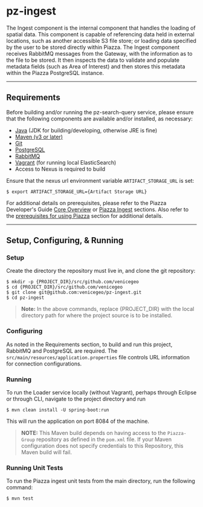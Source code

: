 # pz-ingest

The Ingest component is the internal component that handles the loading of spatial data. This component is capable of referencing data held in external locations, such as another accessible S3 file store; or loading data specified by the user to be stored directly within Piazza. The Ingest component receives RabbitMQ messages from the Gateway, with the information as to the file to be stored. It then inspects the data to validate and populate metadata fields (such as Area of Interest) and then stores this metadata within the Piazza PostgreSQL instance.

***
## Requirements
Before building and/or running the pz-search-query service, please ensure that the following components are available and/or installed, as necessary:
- [Java](http://www.oracle.com/technetwork/java/javase/downloads/index.html) (JDK for building/developing, otherwise JRE is fine)
- [Maven (v3 or later)](https://maven.apache.org/install.html)
- [Git](https://git-scm.com/book/en/v2/Getting-Started-Installing-Git)
- [PostgreSQL](https://www.postgresql.org/download)
- [RabbitMQ](https://www.rabbitmq.com/download.html)
- [Vagrant](https://www.vagrantup.com/docs/installation/) (for running local ElasticSearch)
- Access to Nexus is required to build

Ensure that the nexus url environment variable `ARTIFACT_STORAGE_URL` is set:

	$ export ARTIFACT_STORAGE_URL={Artifact Storage URL}

For additional details on prerequisites, please refer to the Piazza Developer's Guide [Core Overview](https://github.com/venicegeo/pz-docs/blob/master/documents/devguide/02-pz-core.md) or [Piazza Ingest](https://github.com/venicegeo/pz-docs/blob/master/documents/devguide/10-pz-ingest.md) sections. Also refer to the [prerequisites for using Piazza](https://github.com/venicegeo/pz-docs/blob/master/documents/devguide/03-jobs.md) section for additional details.


***
## Setup, Configuring, & Running
### Setup
Create the directory the repository must live in, and clone the git repository:

    $ mkdir -p {PROJECT_DIR}/src/github.com/venicegeo
	$ cd {PROJECT_DIR}/src/github.com/venicegeo
    $ git clone git@github.com:venicegeo/pz-ingest.git
    $ cd pz-ingest

>__Note:__ In the above commands, replace {PROJECT_DIR} with the local directory path for where the project source is to be installed.

### Configuring
As noted in the Requirements section, to build and run this project, RabbitMQ and PostgreSQL are required. The `src/main/resources/application.properties` file controls URL information for connection configurations.

### Running

To run the Loader service locally (without Vagrant), perhaps through Eclipse or through CLI, navigate to the project directory and run

    $ mvn clean install -U spring-boot:run

This will run the application on port 8084 of the machine.

>__NOTE:__ This Maven build depends on having access to the `Piazza-Group` repository as defined in the `pom.xml` file. If your Maven configuration does not specify credentials to this Repository, this Maven build will fail.

### Running Unit Tests

To run the Piazza ingest unit tests from the main directory, run the following command:

	$ mvn test

